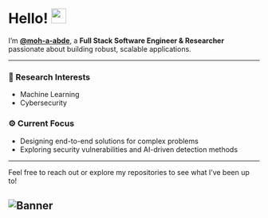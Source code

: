 # Hello! <img src="https://media.giphy.com/media/hvRJCLFzcasrR4ia7z/giphy.gif" width="30px">

I’m **[@moh-a-abde](https://github.com/moh-a-abde)**, a **Full Stack Software Engineer & Researcher** passionate about building robust, scalable applications.  

---

### 🔬 Research Interests
- Machine Learning  
- Cybersecurity  

### ⚙️ Current Focus
- Designing end-to-end solutions for complex problems  
- Exploring security vulnerabilities and AI-driven detection methods

---

Feel free to reach out or explore my repositories to see what I’ve been up to!

![Banner](https://media1.giphy.com/media/v1.Y2lkPTc5MGI3NjExdmJibGRlM2p2eDE3bGZsM3hkdnhuZnhiNXN5YnNmcmw2NnA0dThtdiZlcD12MV9pbnRlcm5hbF9naWZfYnlfaWQmY3Q9Zw/5dYeglPmPC5lL7xYhs/giphy.gif)
---

<!---
moh-a-abde/moh-a-abde is a ✨ special ✨ repository because its `README.md` (this file) appears on your GitHub profile.
You can click the Preview link to take a look at your changes.
--->
